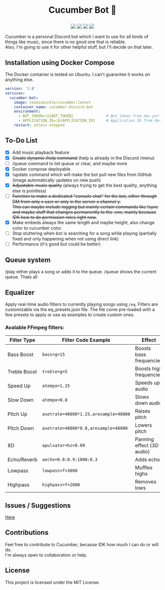 # <p align="center"><strong>Cucumber Bot 🥒</strong></p>
<div align="center">
  <img src="https://img.shields.io/badge/language-Python-blue">
  <img src="https://img.shields.io/github/issues/CoomInPickle/cucumber">
  <img src="https://img.shields.io/badge/license-MIT-green">
  <img src="https://img.shields.io/github/last-commit/CoomInPickle/cucumber">
</div>


Cucumber is a personal Discord bot which I want to use for all kinds of things like music, since there is no good one that is reliable.  
Also, I'm going to use it for other helpful stuff, but I'll decide on that later.

## Installation using Docker Compose  
The Docker container is tested on Ubuntu. I can't guarantee it works on anything else.

```yaml
version: '3.8'
services:
  cucumber-bot:
    image: coominpickle/cucumber:latest
    container_name: cucumber-discord-bot
    environment:
      - BOT_TOKEN=\${BOT_TOKEN}               # Bot token from dev portal
      - APPLICATION_ID=\${APPLICATION_ID}     # Application ID from dev portal
    restart: unless-stopped
```

## To-Do List

- [x] Add music playback feature  
- [x] ~~Create dynamic /help command~~ (help is already in the Discord /menu)  
- [ ] /queue command to list queue or clear, and maybe more  
- [x] Docker compose deployable  
- [x] !update command which will make the bot pull new files from GitHub (image automatically updates on new push)  
- [x] ~~Adjustable music quality~~ (always trying to get the best quality, anything else is pointless)  
- [ ] ~~Function to make a dedicated "console chat" for the bot, either through DM from only x user or only in the server x channel y.  
      This can maybe include logging but mainly certain commands like !sync and maybe stuff that changes permanently to the .env,
      mainly because IDK how to do permission roles right now.~~
- [x] Make embeds always the same length and maybe height, also change color to cucumber color.  
- [ ] Stop stuttering when bot is searching for a song while playing (partially fixed and only happening when not using direct link)
- [ ] Performance (it's good but could be better)

## Queue system
/play either plays a song or adds it to the queue. /queue shows the current queue. Thats all

## Equalizer
Apply real-time audio filters to currently playing songs using ```/eq```.
Filters are customizable via the eq_presets.json file. The file come pre-loaded with a few presets to apply or use as examples to create custom ones.


### Avalable FFmpeg filters:
| Filter Type  | Filter Code Example                   | Effect                    |
|--------------|---------------------------------------|---------------------------|
| Bass Boost   | `bass=g=15`                           | Boosts bass frequencies   |
| Treble Boost | `treble=g=5`                          | Boosts high frequencies   |
| Speed Up     | `atempo=1.25`                         | Speeds up audio           |
| Slow Down    | `atempo=0.8`                          | Slows down audio          |
| Pitch Up     | `asetrate=48000*1.25,aresample=48000` | Raises pitch              |
| Pitch Down   | `asetrate=48000*0.8,aresample=48000`  | Lowers pitch              |
| 8D           | `apulsator=hz=0.09`                   | Panning effect (3D audio) |
| Echo/Reverb  | `aecho=0.8:0.9:1000:0.3`              | Adds echo                 |
| Lowpass      | `lowpass=f=3000`                      | Muffles highs             |
| Highpass     | `highpass=f=2000`                     | Removes lows              |

## Issues / Suggestions
[Here](https://github.com/CoomInPickle/cucumber/issues "cucumber/issues")

## Contributions

Feel free to contribute to Cucumber, because IDK how much I can do or will do.  
I'm always open to collaboration or help.

## License

This project is licensed under the MIT License.
